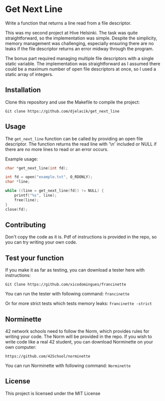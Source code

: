 # Get Next Line

Write a function that returns a line read from a file descriptor.

This was my second project at Hive Helsinki. The task was quite straightforward, so the implementation was simple. Despite the simplicity, memory management was challenging, especially ensuring there are no leaks if the file descriptor returns an error midway through the program.

The bonus part required managing multiple file descriptors with a single static variable. The implementation was straightforward as I assumed there could be a maximum number of open file descriptors at once, so I used a static array of integers.

## Installation

Clone this repository and use the Makefile to compile the project:
```
Git clone https://github.com/djelacik/get_next_line
```

## Usage

The `get_next_line` function can be called by providing an open file descriptor. The function returns the read line with '\n' included or NULL if there are no more lines to read or an error occurs.

Example usage:
```c
char *get_next_line(int fd);

int fd = open("example.txt", O_RDONLY);
char *line;

while ((line = get_next_line(fd)) != NULL) {
    printf("%s", line);
    free(line);
}
close(fd);
```

## Contributing

Don't copy the code as it is. Pdf of instructions is provided in the repo, so you can try writing your own code.

## Test your function

If you make it as far as testing, you can download a tester here with instructions:
```
Git Clone https://github.com/xicodomingues/francinette
```
You can run the tester with following command:
`francinette`

Or for more strict tests which tests memory leaks:
`francinette -strict`
## Norminette

42 network schools need to follow the Norm, which provides rules for writing your code. The Norm will be provided in the repo. If you wish to write code like a real 42 student, you can download Norminette on your own computer:
```
https://github.com/42School/norminette
```
You can run Norminette with following command:
`Norminette`

## License

This project is licensed under the MIT License
